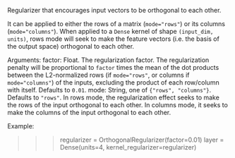 Regularizer that encourages input vectors to be orthogonal to each other.

It can be applied to either the rows of a matrix (`mode="rows"`) or its
columns (`mode="columns"`). When applied to a `Dense` kernel of shape
`(input_dim, units)`, rows mode will seek to make the feature vectors
(i.e. the basis of the output space) orthogonal to each other.

Arguments:
    factor: Float. The regularization factor. The regularization penalty
        will be proportional to `factor` times the mean of the dot products
        between the L2-normalized rows (if `mode="rows"`, or columns if
        `mode="columns"`) of the inputs, excluding the product of each
        row/column with itself.  Defaults to `0.01`.
    mode: String, one of `{"rows", "columns"}`. Defaults to `"rows"`. In
        rows mode, the regularization effect seeks to make the rows of the
        input orthogonal to each other. In columns mode, it seeks to make
        the columns of the input orthogonal to each other.

Example:

>>> regularizer = OrthogonalRegularizer(factor=0.01)
>>> layer = Dense(units=4, kernel_regularizer=regularizer)
